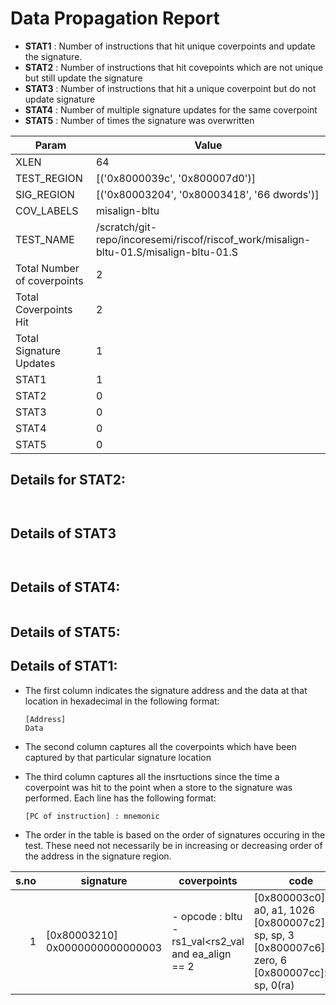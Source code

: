 
# Data Propagation Report

- **STAT1** : Number of instructions that hit unique coverpoints and update the signature.
- **STAT2** : Number of instructions that hit covepoints which are not unique but still update the signature
- **STAT3** : Number of instructions that hit a unique coverpoint but do not update signature
- **STAT4** : Number of multiple signature updates for the same coverpoint
- **STAT5** : Number of times the signature was overwritten

| Param                     | Value    |
|---------------------------|----------|
| XLEN                      | 64      |
| TEST_REGION               | [('0x8000039c', '0x800007d0')]      |
| SIG_REGION                | [('0x80003204', '0x80003418', '66 dwords')]      |
| COV_LABELS                | misalign-bltu      |
| TEST_NAME                 | /scratch/git-repo/incoresemi/riscof/riscof_work/misalign-bltu-01.S/misalign-bltu-01.S    |
| Total Number of coverpoints| 2     |
| Total Coverpoints Hit     | 2      |
| Total Signature Updates   | 1      |
| STAT1                     | 1      |
| STAT2                     | 0      |
| STAT3                     | 0     |
| STAT4                     | 0     |
| STAT5                     | 0     |

## Details for STAT2:

```


```

## Details of STAT3

```


```

## Details of STAT4:

```

```

## Details of STAT5:



## Details of STAT1:

- The first column indicates the signature address and the data at that location in hexadecimal in the following format: 
  ```
  [Address]
  Data
  ```

- The second column captures all the coverpoints which have been captured by that particular signature location

- The third column captures all the insrtuctions since the time a coverpoint was
  hit to the point when a store to the signature was performed. Each line has
  the following format:
  ```
  [PC of instruction] : mnemonic
  ```
- The order in the table is based on the order of signatures occuring in the
  test. These need not necessarily be in increasing or decreasing order of the
  address in the signature region.

|s.no|            signature             |                         coverpoints                         |                                                             code                                                             |
|---:|----------------------------------|-------------------------------------------------------------|------------------------------------------------------------------------------------------------------------------------------|
|   1|[0x80003210]<br>0x0000000000000003|- opcode : bltu<br> -  rs1_val<rs2_val and ea_align == 2<br> |[0x800003c0]:bltu a0, a1, 1026<br> [0x800007c2]:addi sp, sp, 3<br> [0x800007c6]:jal zero, 6<br> [0x800007cc]:sd sp, 0(ra)<br> |
